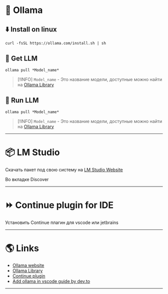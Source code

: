 # 🦙 Ollama

## ⬇️ Install on linux

```shell
curl -fsSL https://ollama.com/install.sh | sh
```

## 🤖 Get LLM

```shell
ollama pull *Model_name*
```

>[!INFO] `Model_name` - Это название модели, доступные можно найти на [Ollama Library](https://ollama.com/library)

## 🏃 Run LLM

```shell
ollama pull *Model_name*
```

>[!INFO] `Model_name` - Это название модели, доступные можно найти на [Ollama Library](https://ollama.com/library)

---

# 📦 LM Studio

Скачать пакет под свою систему на [LM Studio Website](https://lmstudio.ai)

Во вкладке Discover 

---

# ⏩ Continue plugin for IDE

Установить Continue плагин для vscode или jetbrains

---

# 🌎 Links

- [Ollama website](https://ollama.com)
- [Ollama Library](https://ollama.com/library)
- [Continue plugin](https://marketplace.visualstudio.com/items?itemName=Continue.continue)
- [Add ollama in vscode guide by dev.to](https://dev.to/manjushsh/configuring-ollama-and-continue-vs-code-extension-for-local-coding-assistant-48li)

---
